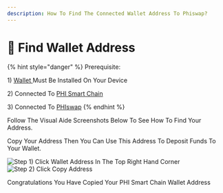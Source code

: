 ```yaml
---
description: How To Find The Connected Wallet Address To Phiswap?
---
```


# 🔎 Find Wallet Address

{% hint style="danger" %}
Prerequisite:&#x20;

1\) [Wallet ](../../use-phi-smart-chain/compatible-wallets/create-smart-chain-wallet/additional-compatible-wallets-setup/metamask-setup/)Must Be Installed On Your Device&#x20;

2\) Connected To [PHI Smart Chain](../../use-phi-smart-chain/compatible-wallets/create-smart-chain-wallet/additional-compatible-wallets-setup/)&#x20;

3\) Connected To [PHIswap](connect-wallet-to-phiswap.md)
{% endhint %}

Follow The Visual Aide Screenshots Below To See How To Find Your Address.

Copy Your Address Then You Can Use This Address To Deposit Funds To Your Wallet.

![Step 1) Click Wallet Address In The Top Right Hand Corner](../../.gitbook/assets/IMG\_5331.JPG) ![Step 2) Click Copy Address](../../.gitbook/assets/IMG\_5332.JPG)

Congratulations You Have Copied Your PHI Smart Chain Wallet Address&#x20;
